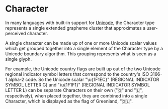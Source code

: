 # Character

In many languages with built-in support for [Unicode][concept-unicode], the Character type represents a single extended grapheme cluster that approximates a user-perceived character.

A single character can be made up of one or more Unicode scalar values which get grouped together into a single element of the Character type by a Unicode boundary algorithm. This grouping represents what is seen as a single glyph.

For example, the Unicode country flags are built up out of the two Unicode regional indicator symbol letters that correspond to the country's ISO 3166-1 alpha-2 code. So the Unicode scalar "\u{1F1EC}" (REGIONAL INDICATOR SYMBOL LETTER G) and "\u{1F1F1}" (REGIONAL INDICATOR SYMBOL LETTER L) can be separate Characters on their own ("🇬" and "🇱", respectively), when placed together, they are combined into a single Character, which is displayed as the flag of Greenland, "🇬🇱".


[concept-unicode]: ../concepts/unicode.md
